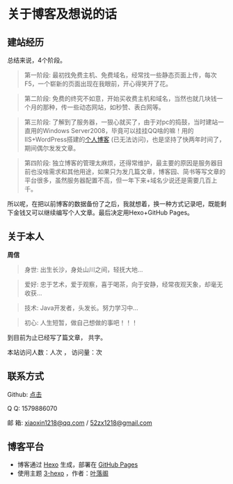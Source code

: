 # 关于博客及想说的话
## 建站经历
总结来说，4个阶段。
>第一阶段: 最初找免费主机、免费域名，经常找一些静态页面上传，每次F5，一个崭新的页面出现在我眼前，开心得笑开了花。

>第二阶段: 免费的终究不如意，开始买收费主机和域名，当然也就几块钱一个月的那种，传一些动态网站，如秒赞、表白网等。

>第三阶段: 了解到了服务器，一狠心就买了，由于对pc的捣鼓，当时建站一直用的Windows Server2008，毕竟可以挂挂QQ啥的嘛！用的IIS+WordPress搭建的[个人博客](http://www.xioaxin12.xyz/) (已无法访问)，也是坚持了快两年时间了，期间偶尔发发文章。

>第四阶段: 独立博客的管理太麻烦，还得常维护，最主要的原因是服务器目前也没啥需求和其他用途，如果只为发几篇文章，博客园、简书等写文章的平台很多，虽然服务器配置不高，但一年下来+域名少说还是需要几百上千。
 
所以呢，在把以前博客的数据备份了之后，我就想着，换一种方式记录吧，既能剩下金钱又可以继续编写个人文章。最后决定用Hexo+GitHub Pages。


## 关于本人
**周信** 
>身世: 出生长沙，身处山川之间，轻抚大地…

>爱好: 忠于艺术，爱于观察，喜于喝茶，向于安静，经常夜观天象，却毫无收获…

>技术: Java开发者，头发长。努力学习中…
 
>初心: 人生短暂，做自己想做的事吧！！！

到目前为止已经写了<code class="article_number"></code>篇文章， 共<code class="site_word_count"></code>字。

本站访问人数：<code class="site_uv"></code>人次 ， 访问量：<code class="site_pv"></code>次

## 联系方式

Github: [点击](https://github.com/1579886070/)

Q    Q: 1579886070

邮  箱: xiaoxin1218@qq.com / 52zx1218@gmail.com


## 博客平台
- 博客通过 [Hexo](https://hexo.io/) 生成，部署在 [GitHub Pages](https://pages.github.com/)
- 使用主题 [3-hexo](https://github.com/yelog/hexo-theme-3-hexo) ，作者：[叶落阁](https://yelog.org/) 